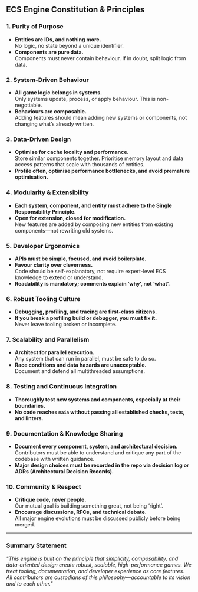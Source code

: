 ## **ECS Engine Constitution & Principles**

### **1. Purity of Purpose**

- **Entities are IDs, and nothing more.**  
  No logic, no state beyond a unique identifier.
- **Components are pure data.**  
  Components must never contain behaviour. If in doubt, split logic from data.

### **2. System-Driven Behaviour**

- **All game logic belongs in systems.**  
  Only systems update, process, or apply behaviour. This is non-negotiable.
- **Behaviours are composable.**  
  Adding features should mean adding new systems or components, not changing what’s already written.

### **3. Data-Driven Design**

- **Optimise for cache locality and performance.**  
  Store similar components together. Prioritise memory layout and data access patterns that scale with thousands of entities.
- **Profile often, optimise performance bottlenecks, and avoid premature optimisation.**

### **4. Modularity & Extensibility**

- **Each system, component, and entity must adhere to the Single Responsibility Principle.**
- **Open for extension, closed for modification.**  
  New features are added by composing new entities from existing components—not rewriting old systems.

### **5. Developer Ergonomics**

- **APIs must be simple, focused, and avoid boilerplate.**
- **Favour clarity over cleverness.**  
  Code should be self-explanatory, not require expert-level ECS knowledge to extend or understand.
- **Readability is mandatory; comments explain ‘why’, not ‘what’.**

### **6. Robust Tooling Culture**

- **Debugging, profiling, and tracing are first-class citizens.**
- **If you break a profiling build or debugger, you must fix it.**  
  Never leave tooling broken or incomplete.

### **7. Scalability and Parallelism**

- **Architect for parallel execution.**  
  Any system that can run in parallel, must be safe to do so.
- **Race conditions and data hazards are unacceptable.**  
  Document and defend all multithreaded assumptions.

### **8. Testing and Continuous Integration**

- **Thoroughly test new systems and components, especially at their boundaries.**
- **No code reaches `main` without passing all established checks, tests, and linters.**

### **9. Documentation & Knowledge Sharing**

- **Document every component, system, and architectural decision.**  
  Contributors must be able to understand and critique any part of the codebase with written guidance.
- **Major design choices must be recorded in the repo via decision log or ADRs (Architectural Decision Records).**

### **10. Community & Respect**

- **Critique code, never people.**  
  Our mutual goal is building something great, not being ‘right’.
- **Encourage discussions, RFCs, and technical debate.**  
  All major engine evolutions must be discussed publicly before being merged.

---

### **Summary Statement**

_"This engine is built on the principle that simplicity, composability, and data-oriented design create robust, scalable, high-performance games. We treat tooling, documentation, and developer experience as core features. All contributors are custodians of this philosophy—accountable to its vision and to each other."_
